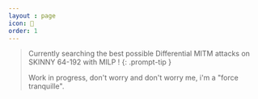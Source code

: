 ```yaml
---
layout : page
icon: 🔭
order: 1
---
```


> Currently searching the best possible Differential MITM attacks on SKINNY 64-192 with MILP !
{: .prompt-tip }
> 
> Work in progress, don't worry and don't worry me, i'm a "force tranquille".
>
